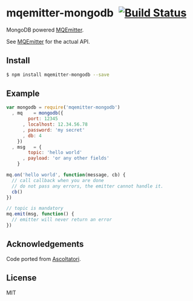 mqemitter-mongodb&nbsp;&nbsp;[![Build Status](https://travis-ci.org/mcollina/mqemitter-mongodb.png)](https://travis-ci.org/mcollina/mqemitter-mongodb)
=================

MongoDB powered [MQEmitter](http://github.com/mcollina/mqemitter).

See [MQEmitter](http://github.com/mcollina/mqemitter) for the actual
API.

Install
-------

```bash
$ npm install mqemitter-mongodb --save
```

Example
-------

```js
var mongodb = require('mqemitter-mongodb')
  , mq    = mongodb({
        port: 12345
      , localhost: 12.34.56.78
      , password: 'my secret'
      , db: 4
    })
  , msg   = {
        topic: 'hello world'
      , payload: 'or any other fields'
    }

mq.on('hello world', function(message, cb) {
  // call callback when you are done
  // do not pass any errors, the emitter cannot handle it.
  cb()
})

// topic is mandatory
mq.emit(msg, function() {
  // emitter will never return an error
})
```

Acknowledgements
----------------

Code ported from [Ascoltatori](http://github.com/mcollina/ascoltatori).

License
-------

MIT
